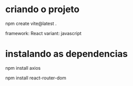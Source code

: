 # criando o projeto

npm create vite@latest .

framework: React
variant: javascript

# instalando as dependencias 

npm install axios

npm install react-router-dom


